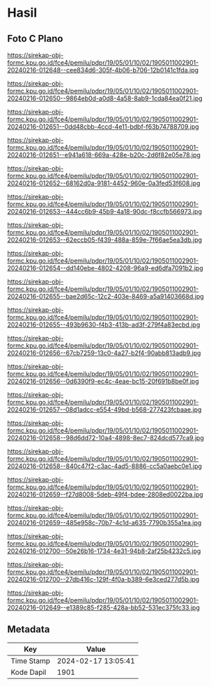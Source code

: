 # Hasil

## Foto C Plano

https://sirekap-obj-formc.kpu.go.id/fce4/pemilu/pdpr/19/05/01/10/02/1905011002901-20240216-012648--cee834d6-305f-4b06-b706-12b0141c1fda.jpg

https://sirekap-obj-formc.kpu.go.id/fce4/pemilu/pdpr/19/05/01/10/02/1905011002901-20240216-012650--9864eb0d-a0d8-4a58-8ab9-1cda84ea0f21.jpg

https://sirekap-obj-formc.kpu.go.id/fce4/pemilu/pdpr/19/05/01/10/02/1905011002901-20240216-012651--0dd48cbb-4ccd-4e11-bdbf-f63b74788709.jpg

https://sirekap-obj-formc.kpu.go.id/fce4/pemilu/pdpr/19/05/01/10/02/1905011002901-20240216-012651--e941a618-669a-428e-b20c-2d6f82e05e78.jpg

https://sirekap-obj-formc.kpu.go.id/fce4/pemilu/pdpr/19/05/01/10/02/1905011002901-20240216-012652--68162d0a-9181-4452-960e-0a3fed53f608.jpg

https://sirekap-obj-formc.kpu.go.id/fce4/pemilu/pdpr/19/05/01/10/02/1905011002901-20240216-012653--444cc6b9-45b9-4a18-90dc-f8ccfb566973.jpg

https://sirekap-obj-formc.kpu.go.id/fce4/pemilu/pdpr/19/05/01/10/02/1905011002901-20240216-012653--62eccb05-f439-488a-859e-7f66ae5ea3db.jpg

https://sirekap-obj-formc.kpu.go.id/fce4/pemilu/pdpr/19/05/01/10/02/1905011002901-20240216-012654--dd140ebe-4802-4208-96a9-ed6dfa7091b2.jpg

https://sirekap-obj-formc.kpu.go.id/fce4/pemilu/pdpr/19/05/01/10/02/1905011002901-20240216-012655--bae2d65c-12c2-403e-8469-a5a91403668d.jpg

https://sirekap-obj-formc.kpu.go.id/fce4/pemilu/pdpr/19/05/01/10/02/1905011002901-20240216-012655--493b9630-f4b3-413b-ad3f-279f4a83ecbd.jpg

https://sirekap-obj-formc.kpu.go.id/fce4/pemilu/pdpr/19/05/01/10/02/1905011002901-20240216-012656--67cb7259-13c0-4a27-b2f4-90abb813adb9.jpg

https://sirekap-obj-formc.kpu.go.id/fce4/pemilu/pdpr/19/05/01/10/02/1905011002901-20240216-012656--0d6390f9-ec4c-4eae-bc15-20f691b8be0f.jpg

https://sirekap-obj-formc.kpu.go.id/fce4/pemilu/pdpr/19/05/01/10/02/1905011002901-20240216-012657--08d1adcc-e554-49bd-b568-277423fcbaae.jpg

https://sirekap-obj-formc.kpu.go.id/fce4/pemilu/pdpr/19/05/01/10/02/1905011002901-20240216-012658--98d6dd72-10a4-4898-8ec7-824dcd577ca9.jpg

https://sirekap-obj-formc.kpu.go.id/fce4/pemilu/pdpr/19/05/01/10/02/1905011002901-20240216-012658--840c47f2-c3ac-4ad5-8886-cc5a0aebc0e1.jpg

https://sirekap-obj-formc.kpu.go.id/fce4/pemilu/pdpr/19/05/01/10/02/1905011002901-20240216-012659--f27d8008-5deb-49f4-bdee-2808ed0022ba.jpg

https://sirekap-obj-formc.kpu.go.id/fce4/pemilu/pdpr/19/05/01/10/02/1905011002901-20240216-012659--485e958c-70b7-4c1d-a635-7790b355a1ea.jpg

https://sirekap-obj-formc.kpu.go.id/fce4/pemilu/pdpr/19/05/01/10/02/1905011002901-20240216-012700--50e26b16-1734-4e31-94b8-2af25b4232c5.jpg

https://sirekap-obj-formc.kpu.go.id/fce4/pemilu/pdpr/19/05/01/10/02/1905011002901-20240216-012700--27db416c-129f-4f0a-b389-6e3ced277d5b.jpg

https://sirekap-obj-formc.kpu.go.id/fce4/pemilu/pdpr/19/05/01/10/02/1905011002901-20240216-012649--e1389c85-f285-428a-bb52-531ec375fc33.jpg


## Metadata

| Key        | Value               |
| ---------- | ------------------- |
| Time Stamp | 2024-02-17 13:05:41 |
| Kode Dapil | 1901                |




